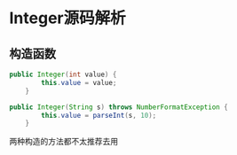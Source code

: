 # Integer源码解析

## 构造函数
```Java
public Integer(int value) {
        this.value = value;
    }

public Integer(String s) throws NumberFormatException {
        this.value = parseInt(s, 10);
    }
```
两种构造的方法都不太推荐去用